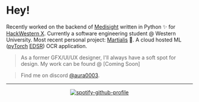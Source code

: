 # Hey!

Recently worked on the backend of [Medisight](https://github.com/harishuthaya/medisight) written in Python ✨ for [HackWestern X](https://www.hackwestern.com/). 
Currently a software engineering student @ Western University.
Most recent personal project: [Martialis](https://github.com/aura0003/Martialis) 🤏. A cloud hosted ML ([pyTorch](https://github.com/sanghyun-son/EDSR-PyTorch) [EDSR](https://keras.io/examples/vision/edsr/)) OCR application.
> As a former GFX/UI/UX designer, I'll always have a soft spot for design. My work can be found @ [Coming Soon]

> Find me on discord <a rel="me" href="https:/discord.id">@aura0003</a>.
---

<div align="center">

[![spotify-github-profile](https://spotify-github-profile.kittinanx.com/api/view?uid=pooplegend&cover_image=true&theme=default&show_offline=true&background_color=121212&interchange=false)](https://spotify-github-profile.kittinanx.com/api/view?uid=pooplegend&redirect=true)

</div>

